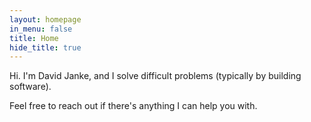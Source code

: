 ```yaml
---
layout: homepage
in_menu: false
title: Home
hide_title: true
---
```


Hi. I'm David Janke, and I solve difficult problems (typically by building software).

Feel free to reach out if there's anything I can help you with.
